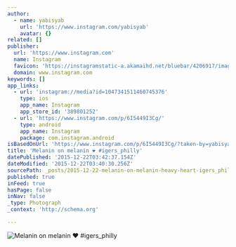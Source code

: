 ```yaml
---
author:
  - name: yabisyab
    url: 'https://www.instagram.com/yabisyab'
    avatar: {}
related: []
publisher:
  url: 'https://www.instagram.com'
  name: Instagram
  favicon: 'https://instagramstatic-a.akamaihd.net/bluebar/4206917/images/ico/favicon.ico'
  domain: www.instagram.com
keywords: []
app_links:
  - url: 'instagram://media?id=1047341511460745376'
    type: ios
    app_name: Instagram
    app_store_id: '389801252'
  - url: 'https://www.instagram.com/p/6I5449I3Cg/'
    type: android
    app_name: Instagram
    package: com.instagram.android
isBasedOnUrl: 'https://www.instagram.com/p/6I5449I3Cg/?taken-by=yabisyab'
title: 'Melanin on melanin ❤️ #igers_philly'
datePublished: '2015-12-22T03:42:37.154Z'
dateModified: '2015-12-22T03:40:30.256Z'
sourcePath: _posts/2015-12-22-melanin-on-melanin-heavy-heart-igers_philly.md
published: true
inFeed: true
hasPage: false
inNav: false
_type: Photograph
_context: 'http://schema.org'

---
```

![Melanin on melanin ❤️ &num;igers&lowbar;philly](https://scontent.cdninstagram.com/hphotos-xft1/t51.2885-15/s640x640/sh0.08/e35/11410483_385997888258004_979125189_n.jpg)